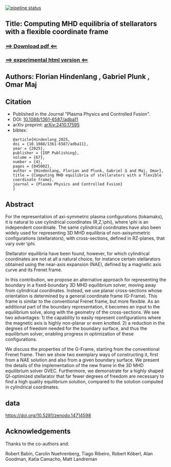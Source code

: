 [![pipeline status](https://gitlab.mpcdf.mpg.de/gvec-group/paper-gvec-g-frame/badges/main/pipeline.svg)](https://gitlab.mpcdf.mpg.de/gvec-group/paper-gvec-g-frame/-/commits/main)



## Title: Computing MHD equilibria of stellarators with a flexible coordinate frame 

### [ ==> Download pdf <== ](https://gitlab.mpcdf.mpg.de/gvec-group/paper-gvec-g-frame/-/jobs/artifacts/main/raw/HINDENLANG_PLUNK_MAJ_varenna2024_frenet.pdf?job=pdflatex_final)
### [ ==> experimental html version <== ](https://gvec-group.pages.mpcdf.de/paper-gvec-g-frame)

## Authors: Florian Hindenlang , Gabriel Plunk , Omar Maj

## Citation

* Published in the Journal "Plasma Physics and Controlled Fusion". 
* DOI: [10.1088/1361-6587/adba11](https://doi.org/10.1088/1361-6587/adba11)  
* arXiv preprint: [arXiv:2410.17595](https://arxiv.org/abs/2410.17595)
* bibtex:
  ```
  @article{Hindenlang_2025,
  doi = {10.1088/1361-6587/adba11},
  year = {2025},
  publisher = {IOP Publishing},
  volume = {67},
  number = {4},
  pages = {045002},
  author = {Hindenlang, Florian and Plunk, Gabriel G and Maj, Omar},
  title = {Computing MHD equilibria of stellarators with a flexible coordinate frame},
  journal = {Plasma Physics and Controlled Fusion}
  }
  ```

## Abstract


For the representation of axi-symmetric plasma configurations (tokamaks), it is natural to use cylindrical coordinates (R,Z,\phi), where \phi is an independent coordinate. The same cylindrical coordinates have also been widely used for representing 3D MHD equilibria of non-axisymmetric configurations (stellarators), with cross-sections, defined in RZ-planes, that vary over \phi. 

Stellarator equilibria have been found, however, for which cylindrical coordinates are not at all a natural choice, for instance certain stellarators obtained using the near-axis expansion (NAE), defined by a magnetic axis curve and its Frenet frame.

In this contribution, we propose an alternative approach for representing the boundary in a fixed-boundary 3D MHD equilibrium solver, moving away from cylindrical coordinates. 
Instead, we use planar cross-sections whose orientation is determined by a general coordinate frame (G-Frame). This frame is similar to the conventional Frenet frame, but more flexible. 
As an additional part of the boundary representation, it becomes an input to the equilibrium solve, along with the geometry of the cross-sections.
We see two advantages: 1) the capability to easily represent configurations where the magnetic axis is highly non-planar or even knotted. 2) a reduction in the degrees of freedom needed for the boundary surface, and thus the equilibrium solver, enabling progress in optimization of these configurations.

We discuss the properties of the G-Frame, starting from the conventional Frenet frame. Then we show two exemplary ways of constructing it, first from a NAE solution and also from a given boundary surface. We present the details of the implementation of the new frame in the 3D MHD equilibrium solver GVEC. Furthermore, we demonstrate for a highly shaped QI-optimized stellarator that far fewer degrees of freedom are necessary to find a high quality equilibrium solution, compared to the solution computed in cylindrical coordinates.

## data

https://doi.org/10.5281/zenodo.14714598


## Acknowledgements
Thanks to the co-authors and: 

Robert Babin, Carolin Nuehrenberg,  Tiago Ribeiro, Robert Köberl, Alan Goodman, Katia Camacho, Matt Landreman 


